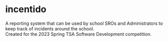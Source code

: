 # incentido
A reporting system that can be used by school SROs and Administrators to keep track of incidents around the school.\
Created for the 2023 Spring TSA Software Development competition.
